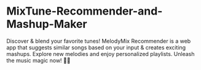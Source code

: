 # MixTune-Recommender-and-Mashup-Maker
Discover &amp; blend your favorite tunes! MelodyMix Recommender is a web app that suggests similar songs based on your input &amp; creates exciting mashups. Explore new melodies and enjoy personalized playlists. Unleash the music magic now! 🎵🎶
